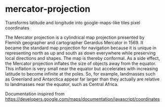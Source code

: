 # mercator-projection

Transforms latitude and longitude into google-maps-like tiles pixel coordinates

The Mercator projection is a cylindrical map projection presented by Flemish geographer and cartographer Gerardus Mercator in 1569. It became the standard map projection for navigation because it is unique in representing north as up and south as down everywhere while preserving local directions and shapes. The map is thereby conformal. As a side effect, the Mercator projection inflates the size of objects away from the equator. This inflation is very small near the equator but accelerates with increasing latitude to become infinite at the poles. So, for example, landmasses such as Greenland and Antarctica appear far larger than they actually are relative to landmasses near the equator, such as Central Africa.

Documentation inspired from https://developers.google.com/maps/documentation/javascript/coordinates
